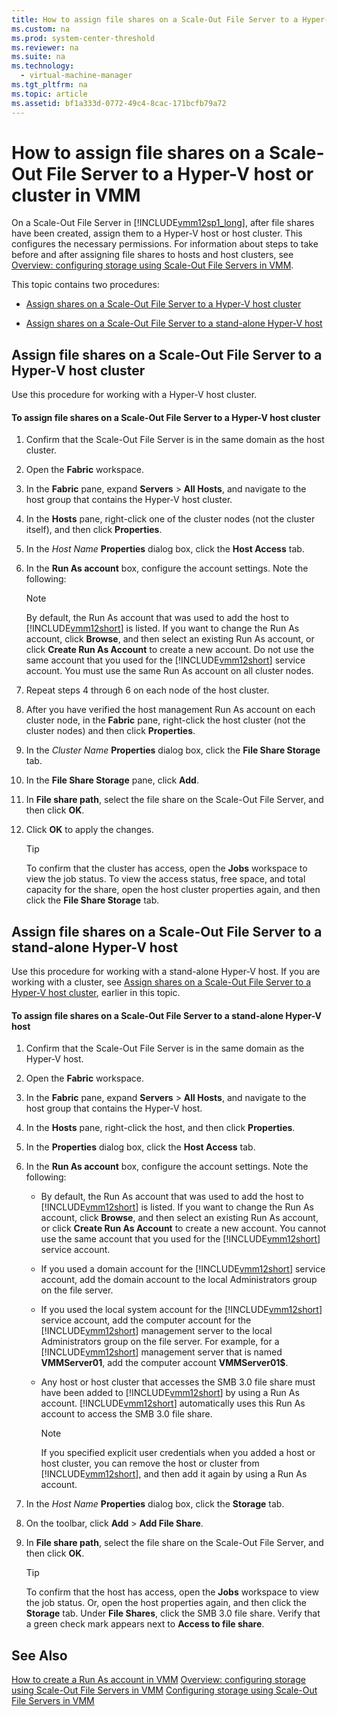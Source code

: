 ```yaml
---
title: How to assign file shares on a Scale-Out File Server to a Hyper-V host or cluster in VMM
ms.custom: na
ms.prod: system-center-threshold
ms.reviewer: na
ms.suite: na
ms.technology: 
  - virtual-machine-manager
ms.tgt_pltfrm: na
ms.topic: article
ms.assetid: bf1a333d-0772-49c4-8cac-171bcfb79a72
---
```

# How to assign file shares on a Scale-Out File Server to a Hyper-V host or cluster in VMM
On a Scale\-Out File Server in [!INCLUDE[vmm12sp1_long](../Token/vmm12sp1_long_md.md)], after file shares have been created, assign them to a Hyper\-V host or host cluster. This configures the necessary permissions. For information about steps to take before and after assigning file shares to hosts and host clusters, see [Overview: configuring storage using Scale-Out File Servers in VMM](../Topic/Overview--configuring-storage-using-Scale-Out-File-Servers-in-VMM.md).

This topic contains two procedures:

-   [Assign shares on a Scale-Out File Server to a Hyper-V host cluster](../Topic/How-to-assign-file-shares-on-a-Scale-Out-File-Server-to-a-Hyper-V-host-or-cluster-in-VMM.md#BKMK_cluster)

-   [Assign shares on a Scale-Out File Server to a stand-alone Hyper-V host](../Topic/How-to-assign-file-shares-on-a-Scale-Out-File-Server-to-a-Hyper-V-host-or-cluster-in-VMM.md#BKMK_standalone)

## <a name="BKMK_cluster"></a>Assign file shares on a Scale\-Out File Server to a Hyper\-V host cluster
Use this procedure for working with a Hyper\-V host cluster.

#### To assign file shares on a Scale\-Out File Server to a Hyper\-V host cluster

1.  Confirm that the Scale\-Out File Server is in the same domain as the host cluster.

2.  Open the **Fabric** workspace.

3.  In the **Fabric** pane, expand **Servers** > **All Hosts**, and navigate to the host group that contains the Hyper\-V host cluster.

4.  In the **Hosts** pane, right\-click one of the cluster nodes \(not the cluster itself\), and then click **Properties**.

5.  In the *Host Name* **Properties** dialog box, click the **Host Access** tab.

6.  In the **Run As account** box, configure the account settings. Note the following:

    > [!NOTE]
    > By default, the Run As account that was used to add the host to [!INCLUDE[vmm12short](../Token/vmm12short_md.md)] is listed. If you want to change the Run As account, click **Browse**, and then select an existing Run As account, or click **Create Run As Account** to create a new account. Do not use the same account that you used for the [!INCLUDE[vmm12short](../Token/vmm12short_md.md)] service account. You must use the same Run As account on all cluster nodes.

7.  Repeat steps 4 through 6 on each node of the host cluster.

8.  After you have verified the host management Run As account on each cluster node, in the **Fabric** pane, right\-click the host cluster \(not the cluster nodes\) and then click **Properties**.

9. In the *Cluster Name* **Properties** dialog box, click the **File Share Storage** tab.

10. In the **File Share Storage** pane, click **Add**.

11. In **File share path**, select the file share on the Scale\-Out File Server, and then click **OK**.

12. Click **OK** to apply the changes.

    > [!TIP]
    > To confirm that the cluster has access, open the **Jobs** workspace to view the job status. To view the access status, free space, and total capacity for the share, open the host cluster properties again, and then click the **File Share Storage** tab.

## <a name="BKMK_standalone"></a>Assign file shares on a Scale\-Out File Server to a stand\-alone Hyper\-V host
Use this procedure for working with a stand\-alone Hyper\-V host. If you are working with a cluster, see [Assign shares on a Scale-Out File Server to a Hyper-V host cluster](../Topic/How-to-assign-file-shares-on-a-Scale-Out-File-Server-to-a-Hyper-V-host-or-cluster-in-VMM.md#BKMK_cluster), earlier in this topic.

#### To assign file shares on a Scale\-Out File Server to a stand\-alone Hyper\-V host

1.  Confirm that the Scale\-Out File Server is in the same domain as the Hyper\-V host.

2.  Open the **Fabric** workspace.

3.  In the **Fabric** pane, expand **Servers** > **All Hosts**, and navigate to the host group that contains the Hyper\-V host.

4.  In the **Hosts** pane, right\-click the host, and then click **Properties**.

5.  In the **Properties** dialog box, click the **Host Access** tab.

6.  In the **Run As account** box, configure the account settings. Note the following:

    -   By default, the Run As account that was used to add the host to [!INCLUDE[vmm12short](../Token/vmm12short_md.md)] is listed. If you want to change the Run As account, click **Browse**, and then select an existing Run As account, or click **Create Run As Account** to create a new account. You cannot use the same account that you used for the [!INCLUDE[vmm12short](../Token/vmm12short_md.md)] service account.

    -   If you used a domain account for the [!INCLUDE[vmm12short](../Token/vmm12short_md.md)] service account, add the domain account to the local Administrators group on the file server.

    -   If you used the local system account for the [!INCLUDE[vmm12short](../Token/vmm12short_md.md)] service account, add the computer account for the [!INCLUDE[vmm12short](../Token/vmm12short_md.md)] management server to the local Administrators group on the file server. For example, for a [!INCLUDE[vmm12short](../Token/vmm12short_md.md)] management server that is named **VMMServer01**, add the computer account **VMMServer01$**.

    -   Any host or host cluster that accesses the SMB 3.0 file share must have been added to [!INCLUDE[vmm12short](../Token/vmm12short_md.md)] by using a Run As account. [!INCLUDE[vmm12short](../Token/vmm12short_md.md)] automatically uses this Run As account to access the SMB 3.0 file share.

        > [!NOTE]
        > If you specified explicit user credentials when you added a host or host cluster, you can remove the host or cluster from [!INCLUDE[vmm12short](../Token/vmm12short_md.md)], and then add it again by using a Run As account.

7.  In the *Host Name* **Properties** dialog box, click the **Storage** tab.

8.  On the toolbar, click **Add** > **Add File Share**.

9. In **File share path**, select the file share on the Scale\-Out File Server, and then click **OK**.

    > [!TIP]
    > To confirm that the host has access, open the **Jobs** workspace to view the job status. Or, open the host properties again, and then click the **Storage** tab. Under **File Shares**, click the SMB 3.0 file share. Verify that a green check mark appears next to **Access to file share**.

## See Also
[How to create a Run As account in VMM](../Topic/How-to-create-a-Run-As-account-in-VMM.md)
[Overview: configuring storage using Scale-Out File Servers in VMM](../Topic/Overview--configuring-storage-using-Scale-Out-File-Servers-in-VMM.md)
[Configuring storage using Scale-Out File Servers in VMM](../Topic/Configuring-storage-using-Scale-Out-File-Servers-in-VMM.md)

